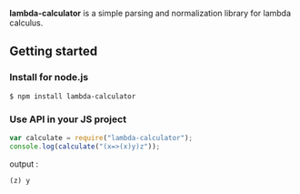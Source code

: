 **lambda-calculator** is a simple parsing and normalization library for lambda calculus.

## Getting started

### Install for node.js

```
$ npm install lambda-calculator
```

### Use API in your JS project

```javascript
var calculate = require("lambda-calculator");
console.log(calculate("(x=>(x)y)z"));
```

output :
```
(z) y
```